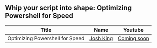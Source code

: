 ## Whip your script into shape: Optimizing Powershell for Speed

Title                                                                   | Name                                                 | Youtube
----------------------------------------------------------------------- | ---------------------------------------------------- | --------------------------------------
Optimizing Powershell for Speed                         | [Josh King](https://king.geek.nz/) | [Coming soon](https://www.youtube.com/channel/UCiTuB6HZiupE8CJ71vkMFnA)